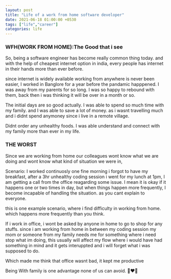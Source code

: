 ```yaml
---
layout: post
title: "Life of a work from home software developer"
date: 2021-06-18 01:00:00 +0530
tags: ["life","career"]
categories: life
---
```


### WFH(WORK FROM HOME):The Good that i see
	
So, being a software engineer has become really common thing today.
and with the help of cheapest internet option in india, every people has internet in their hands more than ever before.

since internet is widely available working from anywhere is never been easier,
I worked in Banglore for a year before the pandamic happpened. I was away from my parents for so long. I was so happy to rebound with them, back then i was thinking it will be over in a month or so. 

The initial days are so good actually. I was able to spend so much time with my family. and I was able to save a lot of money. as i wasnt travelling much and i didnt spend anymoney since i live in a remote village.

Didnt order any unhealthy foods. I was able understand and connect with my family more than ever in my life.


### THE WORST
 Since we are working from home our colleagues wont know what we are doing and wont know what kind of situation we were in, 

Scenario:
	I worked continuosly one fine morning i forgot to have my breakfast, after a 3hr unhealthy coding session i went for my lunch at 1pm, I am getting a call from the office reagarding some issue. I mean it is okay if it happens one or two times in day, but when things happen more frequently, I become incapable of handling the situation. as you cant explain to everyone. 

this is one example scenario, where i find difficulty in working from home.
which happens more frequently than you think.

If i work in office, i wont be asked by anyone in home to go to shop for any stuffs. since i am working from home in between my coding session my mom or someone from my family needs me for something where i need stop what im doing, this usually will affect my flow where i would have had something in mind and it gets interuppted and i will forget what i was supposed to do.

Which made me think that office wasnt bad, it kept me productive 

Being With family is one advantage none of us can avoid. 👩‍❤️‍👨
